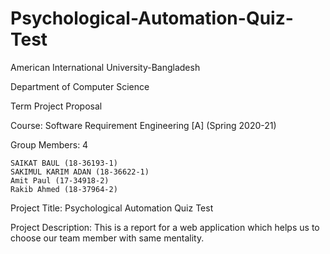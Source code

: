 # Psychological-Automation-Quiz-Test
American International University-Bangladesh

Department of Computer Science

Term Project Proposal

Course: Software Requirement Engineering [A] (Spring 2020-21)

Group Members: 4

    SAIKAT BAUL (18-36193-1)
    SAKIMUL KARIM ADAN (18-36622-1)
    Amit Paul (17-34918-2)
    Rakib Ahmed (18-37964-2)

Project Title: Psychological Automation Quiz Test

Project Description: This is a report for a web application which helps us to choose our team member with same mentality.
